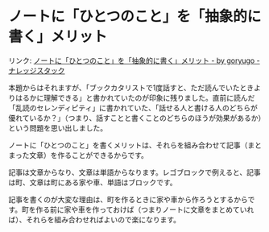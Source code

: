 # ノートに「ひとつのこと」を「抽象的に書く」メリット

リンク: [ノートに「ひとつのこと」を「抽象的に書く」メリット - by goryugo - ナレッジスタック](https://knowledgestuck.substack.com/p/5b4?s=r)

本題からはそれますが、「ブックカタリストで1度話すと、ただ読んでいたときよりはるかに理解できる」と書かれていたのが印象に残りました。直前に読んだ「乱読のセレンディピティ」に書かれていた、「話せる人と書ける人のどちらが優れているか？」（つまり、話すことと書くことのどちらのほうが効果があるか）という問題を思い出しました。

ノートに「ひとつのこと」を書くメリットは、それらを組み合わせて記事（まとまった文章）を作ることができるからです。

記事は文章からなり、文章は単語からなります。レゴブロックで例えると、記事は町、文章は町にある家や車、単語はブロックです。

記事を書くのが大変な理由は、町を作るときに家や車から作ろうとするからです。町を作る前に家や車を作っておけば（つまりノートに文章をまとめていれば）、それらを組み合わせればよいので楽になります。
